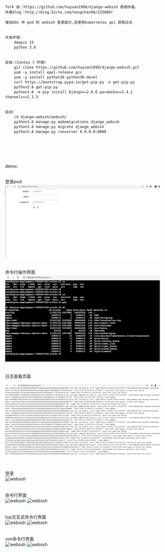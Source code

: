 ```

fork 自：https://github.com/huyuan1999/django-webssh 感谢作者。
作者blog：http://blog.51cto.com/hongchen99/2336087

增加k8s 中 pod 的 webssh 登录部分,及使用kubernetes api 获取日志


开发环境:
    deepin 15
    python 3.6

	
安装:(Centos 7 环境)
	git clone https://github.com/huyuan1999/django-webssh.git
	yum -y install epel-release gcc
	yum -y install python36 python36-devel
	curl https://bootstrap.pypa.io/get-pip.py -o get-pip.py
	python3.6 get-pip.py
	python3.6 -m pip install Django==2.0.6 paramiko==2.4.1 channels==2.1.5
	
	
启动:
	cd django-webssh/webssh/
	python3.6 manage.py makemigrations django_webssh
	python3.6 manage.py migrate django_webssh
	python3.6 manage.py runserver 0.0.0.0:8000

```	

<br><br><br><br>

demo:<br><br>

登录pod<br>
![webssh](https://github.com/zhailibao/django-webssh/blob/master/demo/podlogin.png)
<br><br><br>
命令行操作界面<br>
![webssh](https://github.com/zhailibao/django-webssh/blob/master/demo/podwebssh.png)
<br><br><br>
日志查看页面<br>

![webssh](https://github.com/zhailibao/django-webssh/blob/master/demo/podlogs.png)
<br><br><br>

登录<br>
![webssh](https://github.com/huyuan1999/django-webssh/blob/master/demo/ssh.png)
<br><br><br>
命令行界面<br>
![webssh](https://github.com/huyuan1999/django-webssh/blob/master/demo/ssh1.png)
![webssh](https://github.com/huyuan1999/django-webssh/blob/master/demo/ssh4.png)
<br><br><br>
top交互式命令行界面<br>
![webssh](https://github.com/huyuan1999/django-webssh/blob/master/demo/ssh2.png)
![webssh](https://github.com/huyuan1999/django-webssh/blob/master/demo/ssh3.png)
<br><br><br>
vim命令行界面<br>
![webssh](https://github.com/huyuan1999/django-webssh/blob/master/demo/ssh5.png)
![webssh](https://github.com/huyuan1999/django-webssh/blob/master/demo/ssh6.png)
